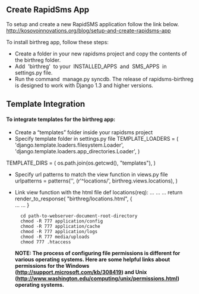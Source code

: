 Create RapidSms App
-------------------

To setup and create a new RapidSMS application follow the link below. 
http://kosovoinnovations.org/blog/setup-and-create-rapidsms-app

To install birthreg app, follow these steps:
- Create a folder in your new rapidsms project and copy the contents of the birthreg folder.
-  Add  'birthreg'  to your  INSTALLED_APPS  and  SMS_APPS  in settings.py file.
-  Run the command  manage.py syncdb.
The release of rapidsms-birthreg is designed to work with Django 1.3 and higher versions. 

Template Integration
--------------------
#### To integrate templates for the birthreg app:

- Create a “templates” folder inside your rapidsms project
- Specify template folder in settings.py file
 TEMPLATE_LOADERS = (
    'django.template.loaders.filesystem.Loader',
    'django.template.loaders.app_directories.Loader',
)

TEMPLATE_DIRS = (
   os.path.join(os.getcwd(), "templates"),
)
- Specify url patterns to match the view function in views.py file
urlpatterns = patterns('',
(r'^locations/', birthreg.views.locations), 
)
- Link view function with the html file
def locations(req):
        …
        …
        …
        return render_to_response(
                 "birthreg/locations.html", {       
                    …
                    …
              }


        cd path-to-webserver-document-root-directory
        chmod -R 777 application/config
        chmod -R 777 application/cache
        chmod -R 777 application/logs
        chmod -R 777 media/uploads
        chmod 777 .htaccess
        
    __NOTE: The process of configuring file permissions is different for various operating systems. Here are some helpful links about permissions for the Windows (http://support.microsoft.com/kb/308419) and Unix (http://www.washington.edu/computing/unix/permissions.html) operating systems.__
